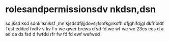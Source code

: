 # rolesandpermissionsdv nkdsn,dsn 
sd jksd ksd
sdnk lsnlksf
 ,mn kjsdsdfjljjdovsijfshfkgnksfh dfjghifdjgl dkfnbldf
Test edited
fvdfv
v kv f x
we qwer brews d sd fd
we wf we we 23es ees 
d  a ad da
ds fsd d
 fwfdd  rfr
fw fd fd
ewf wefwed
